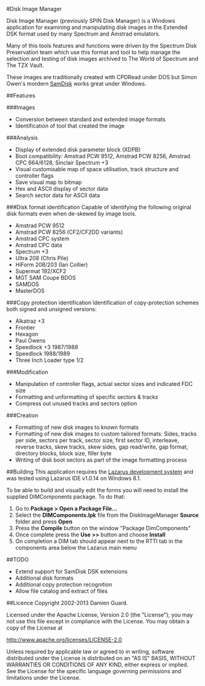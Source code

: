 #Disk Image Manager

Disk Image Manager (previously SPIN Disk Manager) is a Windows application for examining and manipulating disk images in the Extended DSK format used by many Spectrum and Amstrad emulators.

Many of this tools features and functions were driven by the Spectrum Disk Preservation team which use this format and tool to help manage the selection and testing of disk images archived to The World of Spectrum and The TZX Vault.

These images are traditionally created with CPDRead under DOS but Simon Owen's mordern [SamDisk](http://simonowen.com/samdisk/) works great under Windows.

##Features

###Images

* Conversion between standard and extended image formats
* Identification of tool that created the image

###Analysis

* Display of extended disk parameter block (XDPB)
* Boot compatibility: Amstrad PCW 9512, Amstrad PCW 8256, Amstrad CPC 664/6128, Sinclair Spectrum +3
* Visual customisable map of space utilisation, track structure and controller flags
* Save visual map to bitmap
* Hex and ASCII display of sector data
* Search sector data for ASCII data 

###Disk format identification
Capable of identifying the following original disk formats even when de-skewed by image tools.

* Amstrad PCW 9512
* Amstrad PCW 8256 (CF2/CF2DD variants)
* Amstrad CPC system
* Amstrad CPC data
* Spectrum +3
* Ultra 208 (Chris Pile)
* HiForm 208/203 (Ian Collier)
* Supermat 192/XCF2
* MGT SAM Coupe BDOS
* SAMDOS
* MasterDOS

###Copy protection identification
Identification of copy-protection schemes both signed and unsigned versions:

* Alkatraz +3
* Frontier
* Hexagon
* Paul Owens
* Speedlock +3 1987/1988
* Speedlock 1988/1989
* Three Inch Loader type 1/2

###Modification

* Manipulation of controller flags, actual sector sizes and indicated FDC size
* Formatting and unformatting of specific sectors & tracks
* Compress out unused tracks and sectors option 

###Creation

* Formatting of new disk images to known formats
* Formatting of new disk images to custom tailored formats: Sides, tracks per side, sectors per track, sector size, first sector ID, interleave, reverse tracks, skew tracks, skew sides, gap read/write, gap format, directory blocks, block size, filler byte
* Writing of disk boot sectors as part of the image formatting process 

##Building
This application requires the [Lazarus development system](http://www.lazarus.freepascal.org/) and was tested using Lazarus IDE v1.0.14 on Windows 8.1.

To be able to build and visually edit the forms you will need to install the supplied DIMComponents package. To do that:

1. Go to **Package > Open a Package File...**
2. Select the **DIMComponents.lpk** file from the DiskImageManager **Source** folder and press **Open**
3. Press the **Compile** button on the window "Package DimComponents" 
4. Once complete press the **Use >>** button and choose **Install**
5. On completion a DIM tab should appear next to the RTTI tab in the components area below the Lazarus main menu

##TODO
* Extend support for SamDisk DSK extensions
* Additional disk formats
* Additional copy protection recognition
* Allow file catalog and extract of files

##Licence
Copyright 2002-2013 Damien Guard.

Licensed under the Apache License, Version 2.0 (the "License"); you may not use this file except in compliance with the License. You may obtain a copy of the License at

http://www.apache.org/licenses/LICENSE-2.0

Unless required by applicable law or agreed to in writing, software distributed under the License is distributed on an "AS IS" BASIS, WITHOUT WARRANTIES OR CONDITIONS OF ANY KIND, either express or implied. See the License for the specific language governing permissions and limitations under the License.
